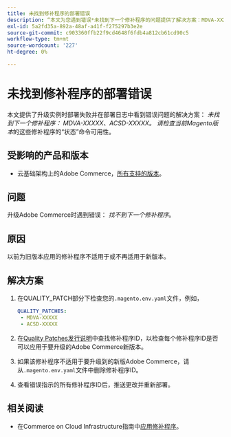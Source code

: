 ```yaml
---
title: 未找到修补程序的部署错误
description: “本文为您遇到错误*未找到下一个修补程序的问题提供了解决方案：MDVA-XXXXX、ACSD-XXXXX。 请检查‘状态’命令是否可用于当前Magento版本*。”
exl-id: 5a2fd35a-892a-48af-a41f-f275297b3e2e
source-git-commit: c903360ffb22f9cd4648f6fdb4a812cb61cd90c5
workflow-type: tm+mt
source-wordcount: '227'
ht-degree: 0%

---
```


# 未找到修补程序的部署错误

本文提供了升级实例时部署失败并在部署日志中看到错误问题的解决方案： *未找到下一个修补程序： MDVA-XXXXX、ACSD-XXXXX。 请检查当前Magento版本*&#x200B;的这些修补程序的“状态”命令可用性。

## 受影响的产品和版本

* 云基础架构上的Adobe Commerce，[所有支持的版本](https://magento.com/sites/default/files/magento-software-lifecycle-policy.pdf)。


## 问题

升级Adobe Commerce时遇到错误： *找不到下一个修补程序*。

## 原因

以前为旧版本应用的修补程序不适用于或不再适用于新版本。

## 解决方案

1. 在QUALITY_PATCH部分下检查您的`.magento.env.yaml`文件，例如，

   ```yaml
   QUALITY_PATCHES:
    - MDVA-XXXXX
    - ACSD-XXXXX
   ```

1. 在[Quality Patches发行说明](/docs/commerce-operations/tools/quality-patches-tool/release-notes.html)中查找修补程序ID，以检查每个修补程序ID是否可以应用于要升级的Adobe Commerce新版本。
1. 如果该修补程序不适用于要升级到的新版Adobe Commerce，请从`.magento.env.yaml`文件中删除修补程序ID。
1. 查看错误指示的所有修补程序ID后，推送更改并重新部署。

## 相关阅读

* 在Commerce on Cloud Infrastructure指南中[应用修补程序](/docs/commerce-cloud-service/user-guide/develop/upgrade/apply-patches.html?lang=en#apply-a-patch-in-a-local-environment)。
